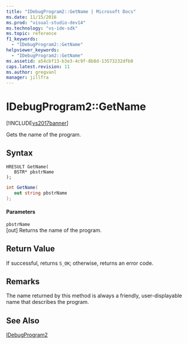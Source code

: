 ```yaml
---
title: "IDebugProgram2::GetName | Microsoft Docs"
ms.date: 11/15/2016
ms.prod: "visual-studio-dev14"
ms.technology: "vs-ide-sdk"
ms.topic: reference
f1_keywords: 
  - "IDebugProgram2::GetName"
helpviewer_keywords: 
  - "IDebugProgram2::GetName"
ms.assetid: a54cbf13-b3e3-4c9f-8b8d-13573232dfb0
caps.latest.revision: 11
ms.author: gregvanl
manager: jillfra
---
```

# IDebugProgram2::GetName
[!INCLUDE[vs2017banner](../../../includes/vs2017banner.md)]

Gets the name of the program.  
  
## Syntax  
  
```cpp#  
HRESULT GetName(   
   BSTR* pbstrName  
);  
```  
  
```csharp  
int GetName(   
   out string pbstrName  
);  
```  
  
#### Parameters  
 `pbstrName`  
 [out] Returns the name of the program.  
  
## Return Value  
 If successful, returns `S_OK`; otherwise, returns an error code.  
  
## Remarks  
 The name returned by this method is always a friendly, user-displayable name that describes the program.  
  
## See Also  
 [IDebugProgram2](../../../extensibility/debugger/reference/idebugprogram2.md)
